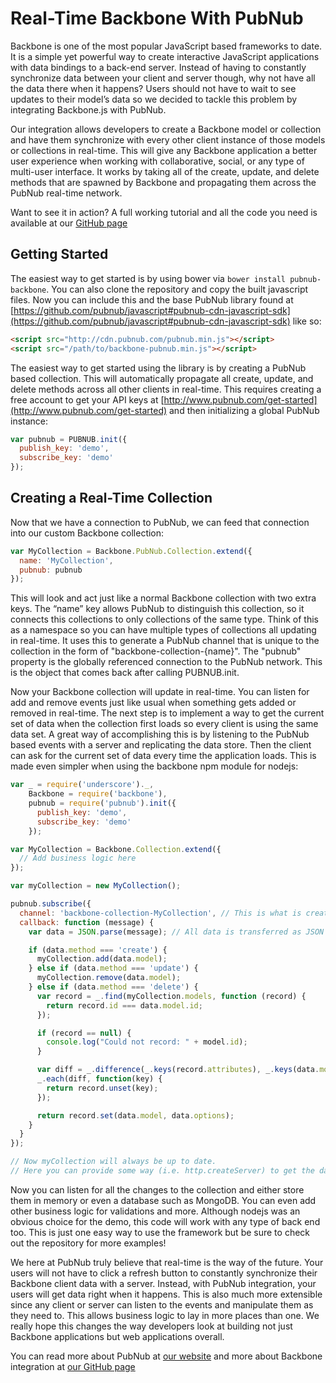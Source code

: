 # Real-Time Backbone With PubNub

Backbone is one of the most popular JavaScript based frameworks to date. It is a simple yet powerful way to create interactive JavaScript applications with data bindings to a back-end server. Instead of having to constantly synchronize data between your client and server though, why not have all the data there when it happens? Users should not have to wait to see updates to their model’s data so we decided to tackle this problem by integrating Backbone.js with PubNub.

Our integration allows developers to create a Backbone model or collection and have them synchronize with every other client instance of those models or collections in real-time. This will give any Backbone application a better user experience when working with collaborative, social, or any type of multi-user interface. It works by taking all of the create, update, and delete methods that are spawned by Backbone and propagating them across the PubNub real-time network.

Want to see it in action? A full working tutorial and all the code you need is available at our [GitHub page](http://pubnub.github.io/backbone/)

## Getting Started

The easiest way to get started is by using bower via `bower install pubnub-backbone`. You can also clone the repository and copy the built javascript files. Now you can include this and the base PubNub library found at [https://github.com/pubnub/javascript#pubnub-cdn-javascript-sdk](https://github.com/pubnub/javascript#pubnub-cdn-javascript-sdk) like so:

```html
<script src="http://cdn.pubnub.com/pubnub.min.js"></script>
<script src="/path/to/backbone-pubnub.min.js"></script>
```

The easiest way to get started using the library is by creating a PubNub based collection. This will automatically propagate all create, update, and delete methods across all other clients in real-time. This requires creating a free account to get your API keys at [http://www.pubnub.com/get-started](http://www.pubnub.com/get-started) and then initializing a global PubNub instance:

```js
var pubnub = PUBNUB.init({
  publish_key: 'demo',
  subscribe_key: 'demo'
});
```

## Creating a Real-Time Collection

Now that we have a connection to PubNub, we can feed that connection into our custom Backbone collection:

```js
var MyCollection = Backbone.PubNub.Collection.extend({
  name: 'MyCollection',
  pubnub: pubnub
});
```

This will look and act just like a normal Backbone collection with two extra keys. The “name” key allows PubNub to distinguish this collection, so it connects this collections to only collections of the same type. Think of this as a namespace so you can have multiple types of collections all updating in real-time. It uses this to generate a PubNub channel that is unique to the collection in the form of "backbone-collection-{name}". The "pubnub" property is the globally referenced connection to the PubNub network. This is the object that comes back after calling PUBNUB.init.

Now your Backbone collection will update in real-time. You can listen for add and remove events just like usual when something gets added or removed in real-time. The next step is to implement a way to get the current set of data when the collection first loads so every client is using the same data set. A great way of accomplishing this is by listening to the PubNub based events with a server and replicating the data store. Then the client can ask for the current set of data every time the application loads. This is made even simpler when using the backbone npm module for nodejs:

```js
var _ = require('underscore')._,
    Backbone = require('backbone'),
    pubnub = require('pubnub').init({
      publish_key: 'demo',
      subscribe_key: 'demo'
    });

var MyCollection = Backbone.Collection.extend({
  // Add business logic here
});

var myCollection = new MyCollection();

pubnub.subscribe({
  channel: 'backbone-collection-MyCollection', // This is what is created internally by the framework
  callback: function (message) {
    var data = JSON.parse(message); // All data is transferred as JSON

    if (data.method === 'create') {
      myCollection.add(data.model);
    } else if (data.method === 'update') {
      myCollection.remove(data.model);
    } else if (data.method === 'delete') {
      var record = _.find(myCollection.models, function (record) {
        return record.id === data.model.id;
      });

      if (record == null) {
        console.log("Could not record: " + model.id);
      }

      var diff = _.difference(_.keys(record.attributes), _.keys(data.model));
      _.each(diff, function(key) {
        return record.unset(key);
      });

      return record.set(data.model, data.options);
    }
  }
});

// Now myCollection will always be up to date.
// Here you can provide some way (i.e. http.createServer) to get the data from the server.
```

Now you can listen for all the changes to the collection and either store them in memory or even a database such as MongoDB. You can even add other business logic for validations and more. Although nodejs was an obvious choice for the demo, this code will work with any type of back end too. This is just one easy way to use the framework but be sure to check out the repository for more examples!

We here at PubNub truly believe that real-time is the way of the future. Your users will not have to click a refresh button to constantly synchronize their Backbone client data with a server. Instead, with PubNub integration, your users will get data right when it happens. This is also much more extensible since any client or server can listen to the events and manipulate them as they need to. This allows business logic to lay in more places than one. We really hope this changes the way developers look at building not just Backbone applications but web applications overall.

You can read more about PubNub at [our website](http://pubnub.com) and more about Backbone integration at [our GitHub page](http://pubnub.github.io/backbone/)
